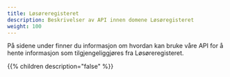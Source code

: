 ```yaml
---
title: Løsøreregisteret
description: Beskrivelser av API innen domene Løsøregisteret
weight: 100
---
```


På sidene under finner du informasjon om hvordan kan bruke våre API for å hente informasjon som tilgjengeliggjøres fra Løsøreregisteret.

{{% children description="false" %}}
